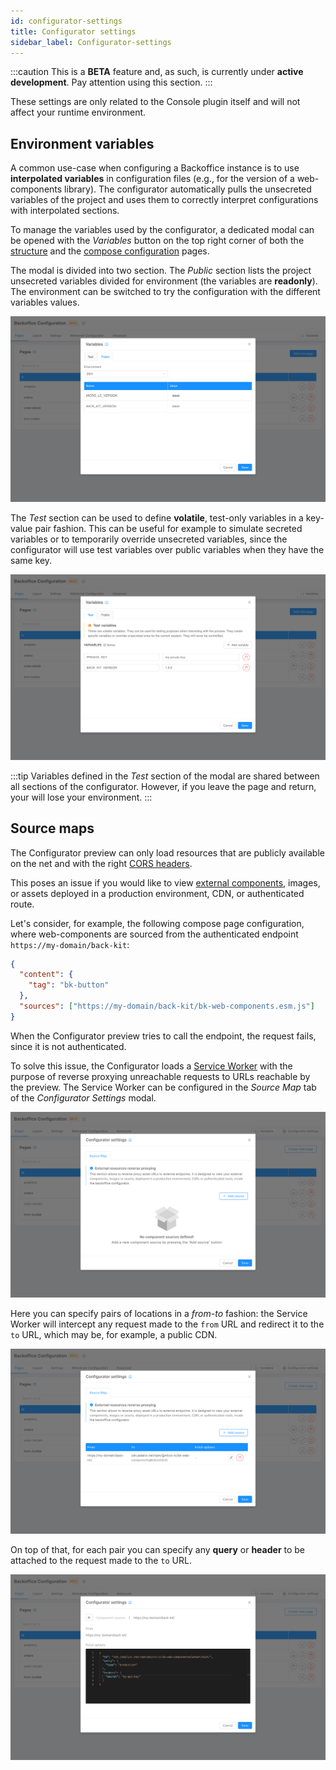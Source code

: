 ```yaml
---
id: configurator-settings
title: Configurator settings
sidebar_label: Configurator-settings
---
```

:::caution
This is a **BETA** feature and, as such, is currently under **active development**. Pay attention using this section.
:::

These settings are only related to the Console plugin itself and will not affect your runtime environment. 

## Environment variables

A common use-case when configuring a Backoffice instance is to use **interpolated variables** in configuration files 
(e.g., for the version of a web-components library). The configurator automatically pulls the unsecreted variables of
the project and uses them to correctly interpret configurations with interpolated sections.

To manage the variables used by the configurator, a dedicated modal can be opened with the *Variables* button on the top
right corner of both the [structure](./20_structure.md) and the [compose configuration](./30_compose-pages.md) pages.

The modal is divided into two section. The *Public* section lists the project unsecreted variables divided for environment
(the variables are **readonly**). The environment can be switched to try the configuration with the different variables
values.

![Environment modal public tab](img/environment_public-tab.png)

The *Test* section can be used to define **volatile**, test-only variables in a key-value pair fashion. This can be
useful for example to simulate secreted variables or to temporarily override unsecreted variables, since the configurator
will use test variables over public variables when they have the same key.

![Environment modal test tab](img/environment_test-tab.png)

:::tip
Variables defined in the *Test* section of the modal are shared between all sections of the configurator. However, if
you leave the page and return, your will lose your environment.
:::

## Source maps

The Configurator preview can only load resources that are publicly available on the net and with the right
[CORS headers](https://developer.mozilla.org/en-US/docs/Web/HTTP/CORS). 

This poses an issue if you would like to view [external components](./60_external-components/10_overview.md), 
images, or assets deployed in a production environment, CDN, or authenticated route.

Let's consider, for example, the following compose page configuration, where web-components are sourced from the
authenticated endpoint `https://my-domain/back-kit`:

```json
{
  "content": {
    "tag": "bk-button"
  },
  "sources": ["https://my-domain/back-kit/bk-web-components.esm.js"]
}
```

When the Configurator preview tries to call the endpoint, the request fails, since it is not authenticated.

To solve this issue, the Configurator loads a [Service Worker](https://developer.mozilla.org/en-US/docs/Web/API/Service_Worker_API) 
with the purpose of reverse proxying unreachable requests to URLs reachable by the preview. The Service Worker can be
configured in the _Source Map_ tab of the _Configurator Settings_ modal.

![Source map tab](img/configurator-settings_source-map.png)

Here you can specify pairs of locations in a _from-to_ fashion: the Service Worker will intercept any request made to the
`from` URL and redirect it to the `to` URL, which may be, for example, a public CDN.

![Source map source](img/configurator-settings_source-map-source.png)

On top of that, for each pair you can specify any **query** or **header** to be attached to the request made to the `to` URL.

![Source map fetch options](img/configurator-settings_source-map-fetch-options.png)

<!-- 
## Template sources

Whenever you [create](./20_structure.md#create-new-page) a compose page you can choose to start from a pre-configured
[template](./30_compose-pages.md#templates). Templates are fetched from remote sources, and these sources can be
configured in the _Template sources_ tab of the _Configurator Settings_ modal.

![Template sources](img/configurator-settings_template-sources.png)

Here, you can list URLs that are called to retrieve the available templates. For each URL you can specify any 
**query** or **header** to be attached to the request.

The URL called should be one of a valid NPM package containing a `package.json` file in root (the call is made to
`<template_source>/package.json?<optionally_specified_query>`). Inside the `package.json`, the location of the templates
should be provided in the `exports` field (you can take a look at the 
[official templates repository](https://github.com/micro-lc/back-kit/tree/main/packages/templates) for an example).

```json
{
  "name": "my-templates-repo",
  "exports": {
    "./my-template.json": {
      "default": "./my-template.json"
    }
  }
}
```

Templates should be JSON files following [this schema](https://raw.githubusercontent.com/micro-lc/back-kit/main/packages/engine/schemas/template.schema.json). 
-->
